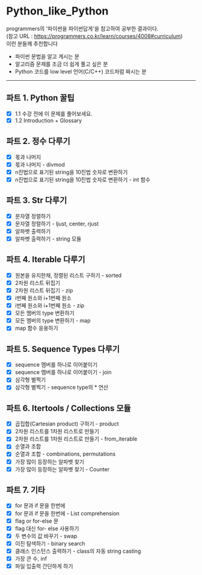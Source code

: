 # Python_like_Python
programmers의 '파이썬을 파이썬답게'을 참고하여 공부한 결과이다.  
(참고 URL : https://programmers.co.kr/learn/courses/4008#curriculum)    
이런 분들께 추천합니다  
- 파이썬 문법을 알고 계시는 분  
- 알고리즘 문제를 조금 더 쉽게 풀고 싶은 분  
- Python 코드를 low level 언어(C/C++) 코드처럼 짜시는 분

---

## 파트 1. Python 꿀팁  
- [x] 1.1 수강 전에 이 문제를 풀어보세요.  
- [x] 1.2 Introduction + Glossary  

## 파트 2. 정수 다루기  
- [x] 몫과 나머지  
- [x] 몫과 나머지 - divmod  
- [x] n진법으로 표기된 string을 10진법 숫자로 변환하기  
- [x] n진법으로 표기된 string을 10진법 숫자로 변환하기 - int 함수  

## 파트 3. Str 다루기  
- [x] 문자열 정렬하기  
- [x] 문자열 정렬하기 - ljust, center, rjust  
- [x] 알파벳 출력하기  
- [x] 알파벳 출력하기 - string 모듈    

## 파트 4. Iterable 다루기  
- [x] 원본을 유지한채, 정렬된 리스트 구하기 - sorted  
- [x] 2차원 리스트 뒤집기  
- [x] 2차원 리스트 뒤집기 - zip  
- [x] i번째 원소와 i+1번째 원소  
- [x] i번째 원소와 i+1번째 원소 - zip  
- [x] 모든 멤버의 type 변환하기  
- [x] 모든 멤버의 type 변환하기 - map  
- [x] map 함수 응용하기

## 파트 5. Sequence Types 다루기  
- [x] sequence 멤버를 하나로 이어붙이기  
- [x] sequence 멤버를 하나로 이어붙이기 - join  
- [x] 삼각형 별찍기  
- [x] 삼각형 별찍기 - sequence type의 * 연산  

## 파트 6. Itertools / Collections 모듈  
- [x] 곱집합(Cartesian product) 구하기 - product  
- [x] 2차원 리스트를 1차원 리스트로 만들기  
- [x] 2차원 리스트를 1차원 리스트로 만들기 - from_iterable  
- [x] 순열과 조합  
- [x] 순열과 조합 - combinations, permutations  
- [x] 가장 많이 등장하는 알파벳 찾기  
- [x] 가장 많이 등장하는 알파벳 찾기 - Counter  

## 파트 7. 기타  
- [x] for 문과 if 문을 한번에  
- [x] for 문과 if 문을 한번에 - List comprehension  
- [x] flag or for-else 문  
- [x] flag 대신 for- else 사용하기  
- [x] 두 변수의 값 바꾸기 - swap  
- [x] 이진 탐색하기 - binary search  
- [x] 클래스 인스턴스 출력하기 - class의 자동 string casting  
- [x] 가장 큰 수, inf  
- [x] 파일 입출력 간단하게 하기  